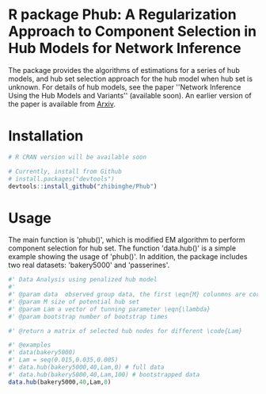 # R package Phub: A Regularization Approach to Component Selection in Hub Models for Network Inference

The package provides the algorithms of estimations for a series of hub models, and hub set selection approach for the hub model when hub set is unknown.
For details of hub models, see the paper ''Network Inference Using the Hub Models and Variants'' (available soon). An earlier version of the paper is available from [Arxiv](https://arxiv.org/pdf/2004.09709.pdf).

# Installation

``` r
# R CRAN version will be available soon

# Currently, install from Github
# install.packages("devtools")
devtools::install_github("zhibinghe/Phub")
```

# Usage

The main function is 'phub()', which is modified EM algorithm to perform component selection for hub set.
The function 'data.hub()' is a simple example showing the usage of 'phub()'. 
In addition, the package includes two real datasets: 'bakery5000' and 'passerines'.

``` r
#' Data Analysis using penalized hub model
#'
#' @param data  observed group data, the first \eqn{M} colunmns are corresponding to hub nodes
#' @param M size of potential hub set 
#' @param Lam a vector of tunning parameter \eqn{\lambda} 
#' @param bootstrap number of bootstrap times

#' @return a matrix of selected hub nodes for different \code{Lam}

#' @examples
#' data(bakery5000)
#' Lam = seq(0.015,0.035,0.005)
#' data.hub(bakery5000,40,Lam,0) # full data
#' data.hub(bakery5000,40,Lam,100) # bootstrapped data
data.hub(bakery5000,40,Lam,0)
```
